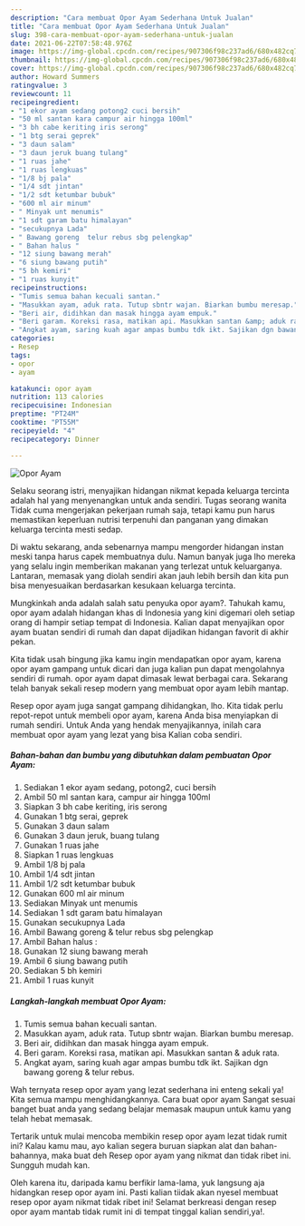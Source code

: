 ```yaml
---
description: "Cara membuat Opor Ayam Sederhana Untuk Jualan"
title: "Cara membuat Opor Ayam Sederhana Untuk Jualan"
slug: 398-cara-membuat-opor-ayam-sederhana-untuk-jualan
date: 2021-06-22T07:58:48.976Z
image: https://img-global.cpcdn.com/recipes/907306f98c237ad6/680x482cq70/opor-ayam-foto-resep-utama.jpg
thumbnail: https://img-global.cpcdn.com/recipes/907306f98c237ad6/680x482cq70/opor-ayam-foto-resep-utama.jpg
cover: https://img-global.cpcdn.com/recipes/907306f98c237ad6/680x482cq70/opor-ayam-foto-resep-utama.jpg
author: Howard Summers
ratingvalue: 3
reviewcount: 11
recipeingredient:
- "1 ekor ayam sedang potong2 cuci bersih"
- "50 ml santan kara campur air hingga 100ml"
- "3 bh cabe keriting iris serong"
- "1 btg serai geprek"
- "3 daun salam"
- "3 daun jeruk buang tulang"
- "1 ruas jahe"
- "1 ruas lengkuas"
- "1/8 bj pala"
- "1/4 sdt jintan"
- "1/2 sdt ketumbar bubuk"
- "600 ml air minum"
- " Minyak unt menumis"
- "1 sdt garam batu himalayan"
- "secukupnya Lada"
- " Bawang goreng  telur rebus sbg pelengkap"
- " Bahan halus "
- "12 siung bawang merah"
- "6 siung bawang putih"
- "5 bh kemiri"
- "1 ruas kunyit"
recipeinstructions:
- "Tumis semua bahan kecuali santan."
- "Masukkan ayam, aduk rata. Tutup sbntr wajan. Biarkan bumbu meresap."
- "Beri air, didihkan dan masak hingga ayam empuk."
- "Beri garam. Koreksi rasa, matikan api. Masukkan santan &amp; aduk rata."
- "Angkat ayam, saring kuah agar ampas bumbu tdk ikt. Sajikan dgn bawang goreng &amp; telur rebus."
categories:
- Resep
tags:
- opor
- ayam

katakunci: opor ayam 
nutrition: 113 calories
recipecuisine: Indonesian
preptime: "PT24M"
cooktime: "PT55M"
recipeyield: "4"
recipecategory: Dinner

---
```



![Opor Ayam](https://img-global.cpcdn.com/recipes/907306f98c237ad6/680x482cq70/opor-ayam-foto-resep-utama.jpg)

Selaku seorang istri, menyajikan hidangan nikmat kepada keluarga tercinta adalah hal yang menyenangkan untuk anda sendiri. Tugas seorang  wanita Tidak cuma mengerjakan pekerjaan rumah saja, tetapi kamu pun harus memastikan keperluan nutrisi terpenuhi dan panganan yang dimakan keluarga tercinta mesti sedap.

Di waktu  sekarang, anda sebenarnya mampu mengorder hidangan instan meski tanpa harus capek membuatnya dulu. Namun banyak juga lho mereka yang selalu ingin memberikan makanan yang terlezat untuk keluarganya. Lantaran, memasak yang diolah sendiri akan jauh lebih bersih dan kita pun bisa menyesuaikan berdasarkan kesukaan keluarga tercinta. 



Mungkinkah anda adalah salah satu penyuka opor ayam?. Tahukah kamu, opor ayam adalah hidangan khas di Indonesia yang kini digemari oleh setiap orang di hampir setiap tempat di Indonesia. Kalian dapat menyajikan opor ayam buatan sendiri di rumah dan dapat dijadikan hidangan favorit di akhir pekan.

Kita tidak usah bingung jika kamu ingin mendapatkan opor ayam, karena opor ayam gampang untuk dicari dan juga kalian pun dapat mengolahnya sendiri di rumah. opor ayam dapat dimasak lewat berbagai cara. Sekarang telah banyak sekali resep modern yang membuat opor ayam lebih mantap.

Resep opor ayam juga sangat gampang dihidangkan, lho. Kita tidak perlu repot-repot untuk membeli opor ayam, karena Anda bisa menyiapkan di rumah sendiri. Untuk Anda yang hendak menyajikannya, inilah cara membuat opor ayam yang lezat yang bisa Kalian coba sendiri.

<!--inarticleads1-->

##### Bahan-bahan dan bumbu yang dibutuhkan dalam pembuatan Opor Ayam:

1. Sediakan 1 ekor ayam sedang, potong2, cuci bersih
1. Ambil 50 ml santan kara, campur air hingga 100ml
1. Siapkan 3 bh cabe keriting, iris serong
1. Gunakan 1 btg serai, geprek
1. Gunakan 3 daun salam
1. Gunakan 3 daun jeruk, buang tulang
1. Gunakan 1 ruas jahe
1. Siapkan 1 ruas lengkuas
1. Ambil 1/8 bj pala
1. Ambil 1/4 sdt jintan
1. Ambil 1/2 sdt ketumbar bubuk
1. Gunakan 600 ml air minum
1. Sediakan  Minyak unt menumis
1. Sediakan 1 sdt garam batu himalayan
1. Gunakan secukupnya Lada
1. Ambil  Bawang goreng &amp; telur rebus sbg pelengkap
1. Ambil  Bahan halus :
1. Gunakan 12 siung bawang merah
1. Ambil 6 siung bawang putih
1. Sediakan 5 bh kemiri
1. Ambil 1 ruas kunyit




<!--inarticleads2-->

##### Langkah-langkah membuat Opor Ayam:

1. Tumis semua bahan kecuali santan.
1. Masukkan ayam, aduk rata. Tutup sbntr wajan. Biarkan bumbu meresap.
1. Beri air, didihkan dan masak hingga ayam empuk.
1. Beri garam. Koreksi rasa, matikan api. Masukkan santan &amp; aduk rata.
1. Angkat ayam, saring kuah agar ampas bumbu tdk ikt. Sajikan dgn bawang goreng &amp; telur rebus.




Wah ternyata resep opor ayam yang lezat sederhana ini enteng sekali ya! Kita semua mampu menghidangkannya. Cara buat opor ayam Sangat sesuai banget buat anda yang sedang belajar memasak maupun untuk kamu yang telah hebat memasak.

Tertarik untuk mulai mencoba membikin resep opor ayam lezat tidak rumit ini? Kalau kamu mau, ayo kalian segera buruan siapkan alat dan bahan-bahannya, maka buat deh Resep opor ayam yang nikmat dan tidak ribet ini. Sungguh mudah kan. 

Oleh karena itu, daripada kamu berfikir lama-lama, yuk langsung aja hidangkan resep opor ayam ini. Pasti kalian tiidak akan nyesel membuat resep opor ayam nikmat tidak ribet ini! Selamat berkreasi dengan resep opor ayam mantab tidak rumit ini di tempat tinggal kalian sendiri,ya!.

